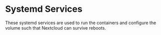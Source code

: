 # Systemd Services

These systemd services are used to run the containers and configure the volume such that Nextcloud can survive reboots.
